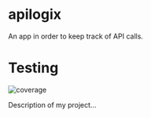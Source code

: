 # apilogix

An app in order to keep track of API calls.

# Testing

![coverage](https://img.shields.io/github/actions/workflow/status/patrickpcodes/apilogix/master-build-deploy-azure-aws.yml)

Description of my project...
